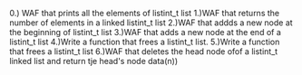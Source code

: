 0.) WAF that prints all the elements of listint_t list
1.)WAF that returns the number of elements in a linked listint_t list
2.)WAF that addds a new node at the beginning of listint_t list
3.)WAF that adds a new node at the end of a listint_t list
4.)Write a function that frees a listint_t list.
5.)Write a function that frees a listint_t list
6.)WAF that deletes the head node ofof a listint_t linked list and return tje head's node data(n))
